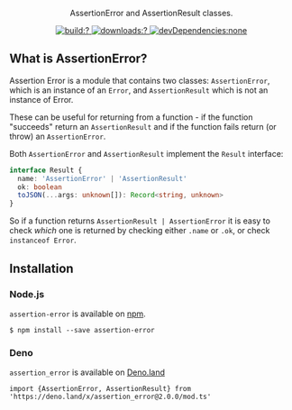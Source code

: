 <p align=center>
  AssertionError and AssertionResult classes.
</p>

<p align=center>
  <a href="https://github.com/chaijs/assertion-error/actions">
    <img
      alt="build:?"
      src="https://github.com/chaijs/assertion-error/actions/workflows/nodejs.yml/badge.svg"
    />
  </a><a href="https://www.npmjs.com/package/assertion-error">
    <img
      alt="downloads:?"
      src="https://img.shields.io/npm/dm/assertion-error.svg"
    />
  </a><a href="">
    <img
      alt="devDependencies:none"
      src="https://img.shields.io/badge/dependencies-none-brightgreen"
    />
  </a>
</p>

## What is AssertionError?

Assertion Error is a module that contains two classes: `AssertionError`, which
is an instance of an `Error`, and `AssertionResult` which is not an instance of
Error.

These can be useful for returning from a function - if the function "succeeds"
return an `AssertionResult` and if the function fails return (or throw) an
`AssertionError`.

Both `AssertionError` and `AssertionResult` implement the `Result` interface:

```typescript
interface Result {
  name: 'AssertionError' | 'AssertionResult'
  ok: boolean
  toJSON(...args: unknown[]): Record<string, unknown>
}
```

So if a function returns `AssertionResult | AssertionError` it is easy to check
_which_ one is returned by checking either `.name` or `.ok`, or check `instanceof Error`.

## Installation

### Node.js

`assertion-error` is available on [npm](http://npmjs.org).

```
$ npm install --save assertion-error
```

### Deno

`assertion_error` is available on [Deno.land](https://deno.land/x/assertion_error)

```
import {AssertionError, AssertionResult} from 'https://deno.land/x/assertion_error@2.0.0/mod.ts'
```
